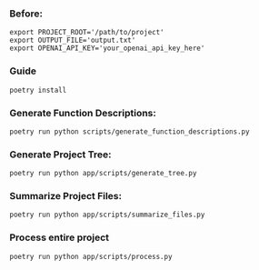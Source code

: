### Before:

```
export PROJECT_ROOT='/path/to/project'
export OUTPUT_FILE='output.txt'
export OPENAI_API_KEY='your_openai_api_key_here'
```

### Guide
```
poetry install
```

### Generate Function Descriptions:

```
poetry run python scripts/generate_function_descriptions.py
```

### Generate Project Tree:
```
poetry run python app/scripts/generate_tree.py
```

### Summarize Project Files:
```
poetry run python app/scripts/summarize_files.py
```

### Process entire project
```
poetry run python app/scripts/process.py
```
